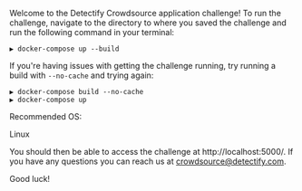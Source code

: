 Welcome to the Detectify Crowdsource application challenge! To run the challenge, navigate to the directory to where you
saved the challenge and run the following command in your terminal: 

```
▶ docker-compose up --build
```

If you're having issues with getting the challenge running, try running a build with `--no-cache` and trying again:

```
▶ docker-compose build --no-cache
▶ docker-compose up

```
Recommended OS:

Linux

You should then be able to access the challenge at http://localhost:5000/. If you have any questions you can reach
us at crowdsource@detectify.com.

Good luck!
